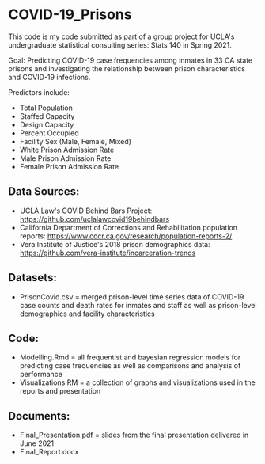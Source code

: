 # COVID-19_Prisons
This code is my code submitted as part of a group project for UCLA's undergraduate statistical consulting series: Stats 140 in Spring 2021. 

Goal: Predicting COVID-19 case frequencies among inmates in 33 CA state prisons and investigating the relationship between prison characteristics and COVID-19 infections. 

Predictors include:
* Total Population
* Staffed Capacity
* Design Capacity
* Percent Occupied
* Facility Sex (Male, Female, Mixed)
* White Prison Admission Rate
* Male Prison Admission Rate
* Female Prison Admission Rate

## Data Sources: 
* UCLA Law's COVID Behind Bars Project: https://github.com/uclalawcovid19behindbars
* California Department of Corrections and Rehabilitation population reports: https://www.cdcr.ca.gov/research/population-reports-2/
* Vera Institute of Justice's 2018 prison demographics data: https://github.com/vera-institute/incarceration-trends 

## Datasets:
* PrisonCovid.csv = merged prison-level time series data of COVID-19 case counts and death rates for inmates and staff as well as prison-level demographics and facility characteristics  

## Code:
* Modelling.Rmd = all frequentist and bayesian regression models for predicting case frequencies as well as comparisons and analysis of performance 
* Visualizations.RM = a collection of graphs and visualizations used in the reports and presentation

## Documents:
* Final_Presentation.pdf = slides from the final presentation delivered in June 2021
* Final_Report.docx
